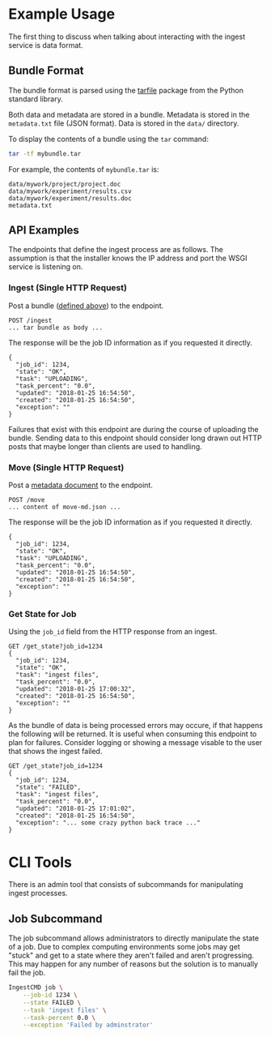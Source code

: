 # Example Usage

The first thing to discuss when talking about interacting with the
ingest service is data format.

## Bundle Format

The bundle format is parsed using the [tarfile](https://docs.python.org/2/library/tarfile.html)
package from the Python standard library.

Both data and metadata are stored in a bundle. Metadata is stored in the
`metadata.txt` file (JSON format). Data is stored in the `data/` directory.

To display the contents of a bundle using the `tar` command:
```bash
tar -tf mybundle.tar
```

For example, the contents of `mybundle.tar` is:
```
data/mywork/project/project.doc
data/mywork/experiment/results.csv
data/mywork/experiment/results.doc
metadata.txt
```

## API Examples

The endpoints that define the ingest process are as follows. The assumption is that the installer
knows the IP address and port the WSGI service is listening on.

### Ingest (Single HTTP Request)

Post a bundle ([defined above](#bundle-format)) to the endpoint.

```
POST /ingest
... tar bundle as body ...
```

The response will be the job ID information as if you requested it directly.

```
{
  "job_id": 1234,
  "state": "OK",
  "task": "UPLOADING",
  "task_percent": "0.0",
  "updated": "2018-01-25 16:54:50",
  "created": "2018-01-25 16:54:50",
  "exception": ""
}
```

Failures that exist with this endpoint are during the course of uploading the bundle.
Sending data to this endpoint should consider long drawn out HTTP posts that maybe
longer than clients are used to handling.

### Move (Single HTTP Request)

Post a [metadata document](_static/move-md.json) to the endpoint.

```
POST /move
... content of move-md.json ...
```

The response will be the job ID information as if you requested it directly.

```
{
  "job_id": 1234,
  "state": "OK",
  "task": "UPLOADING",
  "task_percent": "0.0",
  "updated": "2018-01-25 16:54:50",
  "created": "2018-01-25 16:54:50",
  "exception": ""
}
```

### Get State for Job

Using the `job_id` field from the HTTP response from an ingest.

```
GET /get_state?job_id=1234
{
  "job_id": 1234,
  "state": "OK",
  "task": "ingest files",
  "task_percent": "0.0",
  "updated": "2018-01-25 17:00:32",
  "created": "2018-01-25 16:54:50",
  "exception": ""
}
```

As the bundle of data is being processed errors may occure, if that happens the following
will be returned. It is useful when consuming this endpoint to plan for failures. Consider
logging or showing a message visable to the user that shows the ingest failed.

```
GET /get_state?job_id=1234
{
  "job_id": 1234,
  "state": "FAILED",
  "task": "ingest files",
  "task_percent": "0.0",
  "updated": "2018-01-25 17:01:02",
  "created": "2018-01-25 16:54:50",
  "exception": "... some crazy python back trace ..."
}
```

# CLI Tools

There is an admin tool that consists of subcommands for manipulating ingest processes.

## Job Subcommand

The job subcommand allows administrators to directly manipulate the state of a job. Due
to complex computing environments some jobs may get "stuck" and get to a state where
they aren't failed and aren't progressing. This may happen for any number of reasons but
the solution is to manually fail the job.

```sh
IngestCMD job \
    --job-id 1234 \
    --state FAILED \
    --task 'ingest files' \
    --task-percent 0.0 \
    --exception 'Failed by adminstrator'
```
